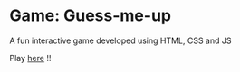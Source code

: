 # Game: Guess-me-up
A fun interactive game developed using HTML, CSS and JS

Play [here](https://codepen.io/Tapan681/full/PoxKvyd) !!
